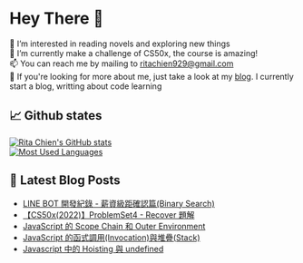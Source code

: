 # Hey There 👋  
👀 I’m interested in reading novels and exploring new things  
🌱 I’m currently make a challenge of CS50x, the course is amazing!   
📫 You can reach me by mailing to ritachien929@gmail.com  
💞️ If you're looking for more about me, just take a look at my [blog](https://ritachien.github.io/ "Github Pages"). I currently start a blog, writting about code learning  

## 📈 Github states
[![Rita Chien's GitHub stats](https://github-readme-stats.vercel.app/api?username=ritachien&hide=stars,prs&show_icons=true&theme=algolia&count_private=true)](https://github.com/anuraghazra/github-readme-stats)  
[![Most Used Languages](https://github-readme-stats.vercel.app/api/top-langs/?username=ritachien&layout=compact&theme=algolia&card_width=445px&langs_count=10&exclude_repo=blog-backup,twitter-api-workspace-backup,ritachien.github.io)](https://github.com/anuraghazra/github-readme-stats)  

## 📕 Latest Blog Posts  
<!-- BLOG-POST-LIST:START -->
- [LINE BOT 開發紀錄 - 薪資級距確認篇&lpar;Binary Search&rpar;](https://ritachien.github.io/posts/88a49764/)
- [【CS50x&lpar;2022&rpar;】ProblemSet4 - Recover 題解](https://ritachien.github.io/posts/c4654fea/)
- [JavaScript 的 Scope Chain 和 Outer Environment](https://ritachien.github.io/posts/7afede3f/)
- [JavaScript 的函式調用&lpar;Invocation&rpar;與堆疊&lpar;Stack&rpar;](https://ritachien.github.io/posts/5fdf6ed8/)
- [Javascript 中的 Hoisting 與 undefined](https://ritachien.github.io/posts/83cbebe3/)
<!-- BLOG-POST-LIST:END -->
